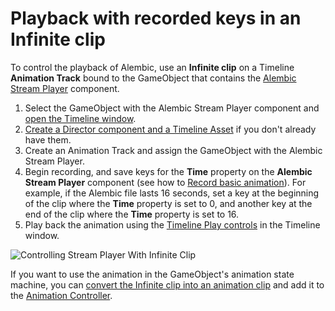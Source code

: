 # Playback with recorded keys in an Infinite clip

To control the playback of Alembic, use an **Infinite clip** on a Timeline **Animation Track** bound to the GameObject that contains the [Alembic Stream Player](ref_StreamPlayer.md) component.

1. Select the GameObject with the Alembic Stream Player component and [open the Timeline window](https://docs.unity3d.com/Packages/com.unity.timeline@latest/index.html?subfolder=/manual/tl-window.html).
2. [Create a Director component and a Timeline Asset](https://docs.unity3d.com/Packages/com.unity.timeline@latest/index.html?subfolder=/manual/wf-create-instance.html) if you don't already have them.
3. Create an Animation Track and assign the GameObject with the Alembic Stream Player.
4. Begin recording, and save keys for the **Time** property on the **Alembic Stream Player** component (see how to [Record basic animation](https://docs.unity3d.com/Packages/com.unity.timeline@latest/index.html?subfolder=/manual/wf-record-anim.html)). For example, if the Alembic file lasts 16 seconds, set a key at the beginning of the clip where the **Time** property is set to 0, and another key at the end of the clip where the **Time** property is set to 16.
5. Play back the animation using the [Timeline Play controls](https://docs.unity3d.com/Packages/com.unity.timeline@latest/index.html?subfolder=/manual/tl-play-ctrls.html) in the Timeline window.

![Controlling Stream Player With Infinite Clip](images/abc_infinite_clip.png)

If you want to use the animation in the GameObject's animation state machine, you can [convert the Infinite clip into an animation clip](https://docs.unity3d.com/Packages/com.unity.timeline@latest/index.html?subfolder=/manual/wf-convert-infinite.html) and add it to the [Animation Controller](https://docs.unity3d.com/Manual/Animator.html).
